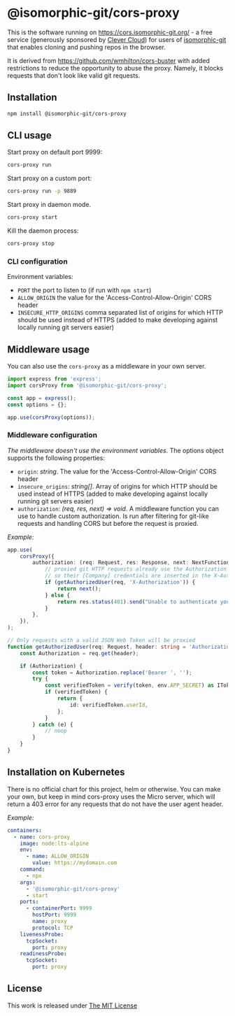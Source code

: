 # @isomorphic-git/cors-proxy

This is the software running on https://cors.isomorphic-git.org/ -
a free service (generously sponsored by [Clever Cloud](https://www.clever-cloud.com/?utm_source=ref&utm_medium=link&utm_campaign=isomorphic-git))
for users of [isomorphic-git](https://isomorphic-git.org) that enables cloning and pushing repos in the browser.

It is derived from https://github.com/wmhilton/cors-buster with added restrictions to reduce the opportunity to abuse the proxy.
Namely, it blocks requests that don't look like valid git requests.

## Installation

```sh
npm install @isomorphic-git/cors-proxy
```

## CLI usage

Start proxy on default port 9999:

```sh
cors-proxy run
```

Start proxy on a custom port:

```sh
cors-proxy run -p 9889
```

Start proxy in daemon mode.

```sh
cors-proxy start
```

Kill the daemon process:

```sh
cors-proxy stop
```

### CLI configuration

Environment variables:

- `PORT` the port to listen to (if run with `npm start`)
- `ALLOW_ORIGIN` the value for the 'Access-Control-Allow-Origin' CORS header
- `INSECURE_HTTP_ORIGINS` comma separated list of origins for which HTTP should be used instead of HTTPS (added to make developing against locally running git servers easier)

## Middleware usage

You can also use the `cors-proxy` as a middleware in your own server.

```js
import express from 'express';
import corsProxy from '@isomorphic-git/cors-proxy';

const app = express();
const options = {};

app.use(corsProxy(options));
```

### Middleware configuration

_The middleware doesn't use the environment variables._ The options object supports the following properties:

- `origin`: _string_. The value for the 'Access-Control-Allow-Origin' CORS header
- `insecure_origins`: _string[]_. Array of origins for which HTTP should be used instead of HTTPS (added to make developing against locally running git servers easier)
- `authorization`: _(req, res, next) => void_. A middleware function you can use to handle custom authorization. Is run after filtering for git-like requests and handling CORS but before the request is proxied.

_Example:_

```ts
app.use(
	corsProxy({
		authorization: (req: Request, res: Response, next: NextFunction) => {
			// proxied git HTTP requests already use the Authorization header for git credentials,
			// so their [Company] credentials are inserted in the X-Authorization header instead.
			if (getAuthorizedUser(req, 'X-Authorization')) {
				return next();
			} else {
				return res.status(401).send("Unable to authenticate you with [Company]'s git proxy");
			}
		},
	}),
);

// Only requests with a valid JSON Web Token will be proxied
function getAuthorizedUser(req: Request, header: string = 'Authorization') {
	const Authorization = req.get(header);

	if (Authorization) {
		const token = Authorization.replace('Bearer ', '');
		try {
			const verifiedToken = verify(token, env.APP_SECRET) as IToken;
			if (verifiedToken) {
				return {
					id: verifiedToken.userId,
				};
			}
		} catch (e) {
			// noop
		}
	}
}
```

## Installation on Kubernetes

There is no official chart for this project, helm or otherwise. You can make your own, but keep in mind cors-proxy uses the Micro server, which will return a 403 error for any requests that do not have the user agent header.

_Example:_

```yaml
containers:
  - name: cors-proxy
    image: node:lts-alpine
    env:
      - name: ALLOW_ORIGIN
        value: https://mydomain.com
    command:
      - npx
    args:
      - '@isomorphic-git/cors-proxy'
      - start
    ports:
      - containerPort: 9999
        hostPort: 9999
        name: proxy
        protocol: TCP
    livenessProbe:
      tcpSocket:
        port: proxy
    readinessProbe:
      tcpSocket:
        port: proxy
```

## License

This work is released under [The MIT License](https://opensource.org/licenses/MIT)
